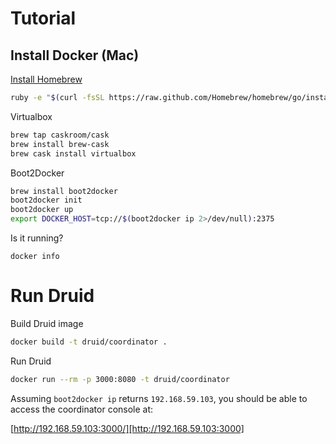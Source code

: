 # Tutorial

## Install Docker (Mac)

[Install Homebrew](http://brew.sh/#install)

```sh
ruby -e "$(curl -fsSL https://raw.github.com/Homebrew/homebrew/go/install)"
```

Virtualbox

```sh
brew tap caskroom/cask
brew install brew-cask
brew cask install virtualbox
```

Boot2Docker

```sh
brew install boot2docker
boot2docker init
boot2docker up
export DOCKER_HOST=tcp://$(boot2docker ip 2>/dev/null):2375
```

Is it running?

```
docker info
```

# Run Druid

Build Druid image

```sh
docker build -t druid/coordinator .
```

Run Druid

```sh
docker run --rm -p 3000:8080 -t druid/coordinator
```

Assuming `boot2docker ip` returns `192.168.59.103`, you should be able to access the coordinator console at:

[http://192.168.59.103:3000/][http://192.168.59.103:3000]
